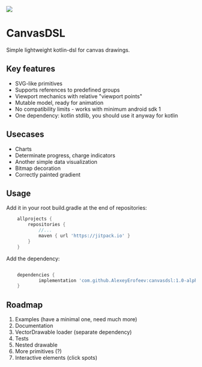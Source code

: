 [![](https://jitpack.io/v/AlexeyErofeev/canvasdsl.svg)](https://jitpack.io/#AlexeyErofeev/canvasdsl)

# CanvasDSL

Simple lightweight kotlin-dsl for canvas drawings.

## Key features

* SVG-like primitives
* Supports references to predefined groups 
* Viewport mechanics with relative "viewport points"
* Mutable model, ready for animation
* No compatibility limits - works with minimum android sdk 1
* One dependency: kotlin stdlib, you should use it anyway for kotlin

## Usecases

* Charts
* Determinate progress, charge indicators
* Another simple data visualization 
* Bitmap decoration
* Correctly painted gradient

## Usage

Add it in your root build.gradle at the end of repositories:

```groovy
	allprojects {
		repositories {
			//...
			maven { url 'https://jitpack.io' }
		}
	} 
```

Add the dependency:
```groovy

	dependencies {
	        implementation 'com.github.AlexeyErofeev:canvasdsl:1.0-alpha'
	}
```

## Roadmap

1. Examples (have a minimal one, need much more)
2. Documentation 
3. VectorDrawable loader (separate dependency)  
4. Tests
5. Nested drawable 
6. More primitives (?)
7. Interactive elements (click spots)
